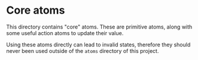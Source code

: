 # Core atoms

This directory contains "core" atoms.
These are primitive atoms, along with some useful action atoms to update their value.

Using these atoms directly can lead to invalid states, therefore they should never been used outside of the `atoms` directory of this project.

